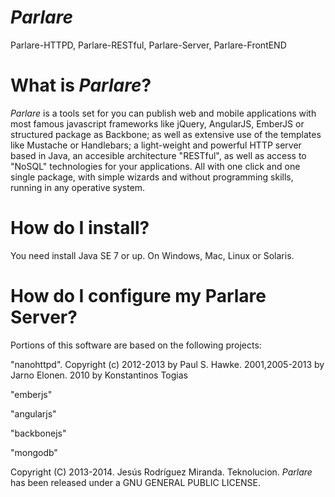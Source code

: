 *Parlare*
=======

Parlare-HTTPD, Parlare-RESTful, Parlare-Server, Parlare-FrontEND



What is *Parlare*?
=======

*Parlare* is a tools set for you can publish web and mobile applications with most famous javascript frameworks like jQuery, AngularJS, EmberJS or structured package as Backbone; as well as extensive use of the templates like Mustache or Handlebars; a light-weight and powerful HTTP server based in Java, an accesible architecture "RESTful", as well as access to "NoSQL" technologies for your applications. All with one click and one single package, with simple wizards and without programming skills, running in any operative system.



How do I install?
=======

You need install Java SE 7 or up. On Windows, Mac, Linux or Solaris.



How do I configure my Parlare Server?
=======




Portions of this software are based on the following projects:

"nanohttpd". Copyright (c) 2012-2013 by Paul S. Hawke. 2001,2005-2013 by Jarno Elonen. 2010 by Konstantinos Togias

"emberjs"

"angularjs"

"backbonejs"

"mongodb"


Copyright (C) 2013-2014. Jesús Rodríguez Miranda. Teknolucion. *Parlare* has been released under a GNU GENERAL PUBLIC LICENSE. 